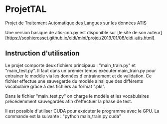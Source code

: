 # ProjetTAL
Projet de Traitement Automatique des Langues sur les données ATIS

Une version basique de atis-cnn.py est disponible sur [le site de son auteur][https://sophierosset.github.io/eidi/mini/projet/2019/01/08/eidi-atis.html]. 

## Instruction d'utilisation

Le projet comporte deux fichiers principaux : "main_train.py" et "main_test.py". Il faut dans un premier temps exécuter main_train.py pour entrainer le modèle via les données d'entrainement et de validation. Ce fichier effectue une sauvegarde du modèle ainsi que des différents vocabulaire grâce à des fichiers au format ".pkl". 

Dans le fichier "main_test.py" on charge le modèle et les vocabulaires précédemment sauvegardés afin d'effectuer la phase de test.

Il est possible d'utiliser CUDA pour exécuter le programme avec le GPU. La commande est la suivante : "python main_train.py cuda"
